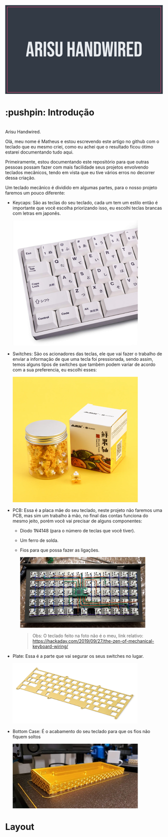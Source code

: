 <img src="/Images/Capa.png">
<h1> :pushpin: Introdução</h1>
<br>
Arisu Handwired. 

Olá, meu nome é Matheus e estou escrevendo este artigo no github com o teclado que eu mesmo criei, como eu achei que o resultado ficou ótimo estarei documentando tudo aqui.


Primeiramente, estou documentando este repositório para que outras pessoas possam fazer com mais facilidade seus projetos envolvendo teclados mecânicos, tendo em vista que eu tive vários erros no decorrer dessa criação. 

Um teclado mecânico é dividido em algumas partes, para o nosso projeto faremos um pouco diferente: 


- Keycaps: São as teclas do seu teclado, cada um tem um estilo então é importante que você escolha priorizando isso, eu escolhi teclas brancas com letras em japonês.
  
  <img width=400px src="/Images/keycap-set.jpg">
  
- Switches: São os acionadores das teclas, ele que vai fazer o trabalho de enviar a informação de que uma tecla foi pressionada, sendo assim, temos alguns tipos de switches que também podem variar de acordo com a sua preferencia, eu escolhi esses:

   <img width=400px src="/Images/banana-switches.png">
   
- PCB: Essa é a placa mãe do seu teclado, neste projeto não faremos uma PCB, mas sim um trabalho à mão, no final das contas funciona do mesmo jeito, porém você vai precisar de alguns componentes:
  * Diodo 1N4148 (para o número de teclas que você tiver). 
  * Um ferro de solda. 
  * Fios para que possa fazer as ligações.

    <img width=400px src="/Images/kbwire_feat.png">

    >Obs: O teclado feito na foto não é o meu, link relativo: https://hackaday.com/2019/09/27/the-zen-of-mechanical-keyboard-wiring/
    
- Plate: Essa é a parte que vai segurar os seus switches no lugar.

   <img width=400px src="/Images/plate.png">
   
- Bottom Case: É o acabamento do seu teclado para que os fios não fiquem soltos

  <img width=400px src="/Images/case.jpg">



# Layout
